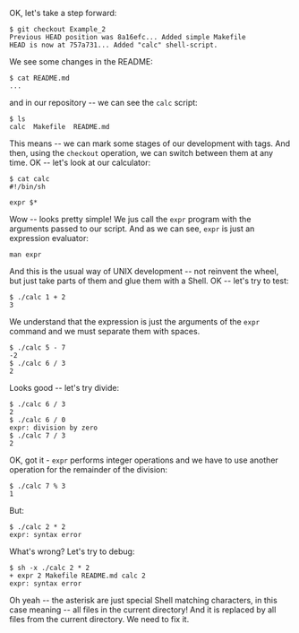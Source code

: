 OK, let's take a step forward:
```
$ git checkout Example_2
Previous HEAD position was 8a16efc... Added simple Makefile
HEAD is now at 757a731... Added "calc" shell-script.
```
We see some changes in the README:
```
$ cat README.md 
...
```
and in our repository -- we can see the `calc` script:
```
$ ls
calc  Makefile  README.md
```
This means -- we can mark some stages of our development with tags. And then, using the `checkout` operation, we can switch between them at any time. OK -- let's look at our calculator:
```
$ cat calc 
#!/bin/sh

expr $*
```
Wow -- looks pretty simple! We jus call the `expr` program with the arguments passed to our script. And as we can see, `expr` is just an expression evaluator:
```
man expr
```
And this is the usual way of UNIX development -- not reinvent the wheel, but just take parts of them and glue them with a Shell. OK -- let's try to test:
```
$ ./calc 1 + 2
3
```
We understand that the expression is just the arguments of the `expr` command and we must separate them with spaces.
```
$ ./calc 5 - 7
-2
$ ./calc 6 / 3
2
```
Looks good -- let's try divide:
```
$ ./calc 6 / 3
2
$ ./calc 6 / 0
expr: division by zero
$ ./calc 7 / 3
2
```
OK, got it - `expr` performs integer operations and we have to use another operation for the remainder of the division:
```
$ ./calc 7 % 3
1
```
But:
```
$ ./calc 2 * 2
expr: syntax error
```
What's wrong? Let's try to debug:
```
$ sh -x ./calc 2 * 2
+ expr 2 Makefile README.md calc 2
expr: syntax error
```
Oh yeah -- the asterisk are just special Shell matching characters, in this case meaning -- all files in the current directory! And it is replaced by all files from the current directory. We need to fix it.
